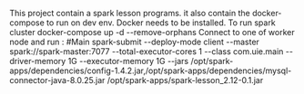 This project contain a spark lesson programs. it also contain the docker-compose to run on dev env.
Docker needs to be installed.
To run spark cluster
docker-compose up -d --remove-orphans
Connect to one of worker node and run :
#Main
spark-submit --deploy-mode client --master spark://spark-master:7077 --total-executor-cores 1 --class com.uie.main --driver-memory 1G --executor-memory 1G --jars /opt/spark-apps/dependencies/config-1.4.2.jar,/opt/spark-apps/dependencies/mysql-connector-java-8.0.25.jar /opt/spark-apps/spark-lesson_2.12-0.1.jar